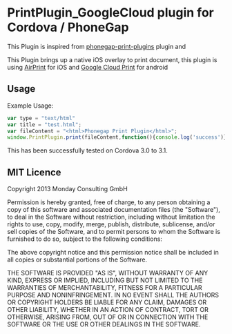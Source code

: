 PrintPlugin_GoogleCloud plugin for Cordova / PhoneGap
======================================================

This Plugin is inspired from [phonegap-print-plugins](https://github.com/collinforrester/PhonegapPrintPlugin) plugin and 

This Plugin brings up a native iOS overlay to print document, this plugin is using [AirPrint](http://en.wikipedia.org/wiki/AirPrint) for iOS and [Google Cloud Print](http://www.google.com/landing/cloudprint/) for android

## Usage

Example Usage: 

```js
var type = "text/html"
var title = "test.html";
var fileContent = "<html>Phonegap Print Plugin</html>";
window.PrintPlugin.print(fileContent,function(){console.log('success')},function(){console.log('fail')},"",type,title);
```

This has been successfully tested on Cordova 3.0 to 3.1.

## MIT Licence

Copyright 2013 Monday Consulting GmbH

Permission is hereby granted, free of charge, to any person obtaining
a copy of this software and associated documentation files (the
"Software"), to deal in the Software without restriction, including
without limitation the rights to use, copy, modify, merge, publish,
distribute, sublicense, and/or sell copies of the Software, and to
permit persons to whom the Software is furnished to do so, subject to
the following conditions:

The above copyright notice and this permission notice shall be
included in all copies or substantial portions of the Software.

THE SOFTWARE IS PROVIDED "AS IS", WITHOUT WARRANTY OF ANY KIND,
EXPRESS OR IMPLIED, INCLUDING BUT NOT LIMITED TO THE WARRANTIES OF
MERCHANTABILITY, FITNESS FOR A PARTICULAR PURPOSE AND
NONINFRINGEMENT. IN NO EVENT SHALL THE AUTHORS OR COPYRIGHT HOLDERS BE
LIABLE FOR ANY CLAIM, DAMAGES OR OTHER LIABILITY, WHETHER IN AN ACTION
OF CONTRACT, TORT OR OTHERWISE, ARISING FROM, OUT OF OR IN CONNECTION
WITH THE SOFTWARE OR THE USE OR OTHER DEALINGS IN THE SOFTWARE.
